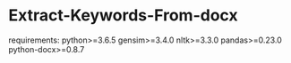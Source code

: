 # Extract-Keywords-From-docx
requirements:
python>=3.6.5
gensim>=3.4.0
nltk>=3.3.0
pandas>=0.23.0
python-docx>=0.8.7
